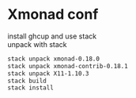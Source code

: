 # Xmonad conf

install ghcup and use stack  
unpack with stack

```bash
stack unpack xmonad-0.18.0
stack unpack xmonad-contrib-0.18.1
stack unpack X11-1.10.3
stack build
stack install
```
